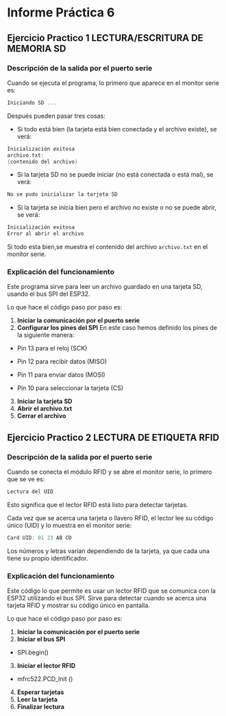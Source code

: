﻿# Informe Práctica 6
## Ejercicio Practico 1 LECTURA/ESCRITURA DE MEMORIA SD
###  Descripción de la salida por el puerto serie
Cuando se ejecuta el programa, lo primero que aparece en el monitor serie es:
```cpp
Iniciando SD ...
```
Después pueden pasar tres cosas:
  -  Si todo está bien (la tarjeta está bien conectada y el archivo existe), se verá: 
  ```cpp
Inicialización exitosa
archivo.txt:
(contenido del archivo)
```

  -  Si la tarjeta SD no se puede iniciar (no está conectada o está mal), se verá: 
  ```cpp
No se pudo inicializar la tarjeta SD
```

  -  Si la tarjeta se inicia bien pero el archivo no existe o no se puede abrir, se verá: 
  ```cpp
Inicialización exitosa
Error al abrir el archivo
```

Si todo esta bien,se muestra el contenido del archivo `archivo.txt` en el monitor serie.


###  Explicación del funcionamiento
Este programa sirve para leer un archivo guardado en una tarjeta SD, usando el bus SPI del ESP32.

Lo que hace el código paso por paso es:

1. **Iniciar la comunicación por el puerto serie**
2. **Configurar los pines del SPI**
En este caso hemos definido los pines de la siguiente manera:
-   Pin 13 para el reloj (SCK)
    
-   Pin 12 para recibir datos (MISO)
    
-   Pin 11 para enviar datos (MOSI)
    
-   Pin 10 para seleccionar la tarjeta (CS)
3. **Iniciar la tarjeta SD**
4. **Abrir el archivo.txt**
5. **Cerrar el archivo**


## Ejercicio Practico 2 LECTURA DE ETIQUETA RFID

###  Descripción de la salida por el puerto serie
Cuando se conecta el módulo RFID y se abre el monitor serie, lo primero que se ve es:

 ```cpp
Lectura del UID
```

Esto significa que el lector RFID está listo para detectar tarjetas.

Cada vez que se acerca una tarjeta o llavero RFID, el lector lee su código único (UID) y lo muestra en el monitor serie:
 ```cpp
Card UID: 01 23 AB CD
```
Los números y letras varían dependiendo de la tarjeta, ya que cada una tiene su propio identificador.

###  Explicación del funcionamiento
Este código lo que permite es usar un lector RFID que se comunica con la ESP32 utilizando el bus SPI. Sirve para detectar cuando se acerca una tarjeta RFID y mostrar su código único en pantalla.

Lo que hace el código paso por paso es:

1. **Iniciar la comunicación por el puerto serie**
2. **Iniciar el bus SPI** 
- SPI.begin() 
3. **Iniciar el lector RFID** 
-  mfrc522.PCD_Init ()
4. **Esperar tarjetas**
5. **Leer la tarjeta**
6. **Finalizar lectura**
